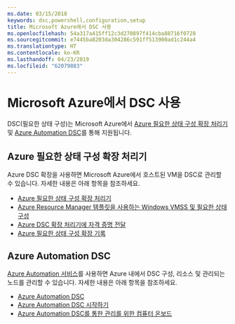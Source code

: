 ```yaml
---
ms.date: 03/15/2018
keywords: dsc,powershell,configuration,setup
title: Microsoft Azure에서 DSC 사용
ms.openlocfilehash: 54a317a415ff12c3d270897f414cba88716f0728
ms.sourcegitcommit: e7445ba8203da304286c591ff513900ad1c244a4
ms.translationtype: HT
ms.contentlocale: ko-KR
ms.lasthandoff: 04/23/2019
ms.locfileid: "62079883"
---
```

# <a name="using-dsc-on-microsoft-azure"></a>Microsoft Azure에서 DSC 사용

DSC(필요한 상태 구성)는 Microsoft Azure에서 [Azure 필요한 상태 구성 확장 처리기](/azure/virtual-machines/extensions/dsc-overview) 및 [Azure Automation DSC](/azure/automation/automation-dsc-overview)를 통해 지원됩니다.

## <a name="azure-desired-state-configuration-extension-handler"></a>Azure 필요한 상태 구성 확장 처리기

Azure DSC 확장을 사용하면 Microsoft Azure에서 호스트된 VM을 DSC로 관리할 수 있습니다.
자세한 내용은 아래 항목을 참조하세요.

- [Azure 필요한 상태 구성 확장 처리기](/azure/virtual-machines/extensions/dsc-overview)
- [Azure Resource Manager 템플릿을 사용하는 Windows VMSS 및 필요한 상태 구성](/azure/virtual-machines/extensions/dsc-template)
- [Azure DSC 확장 처리기에 자격 증명 전달](/azure/virtual-machines/extensions/dsc-credentials)
- [Azure 필요한 상태 구성 확장 기록](azureDscexthistory.md)

## <a name="azure-automation-dsc"></a>Azure Automation DSC

[Azure Automation 서비스](https://azure.microsoft.com/en-us/services/automation/)를 사용하면 Azure 내에서 DSC 구성, 리소스 및 관리되는 노드를 관리할 수 있습니다. 자세한 내용은 아래 항목을 참조하세요.

- [Azure Automation DSC](/azure/automation/automation-dsc-overview)
- [Azure Automation DSC 시작하기](/azure/automation/automation-dsc-getting-started)
- [Azure Automation DSC를 통한 관리를 위한 컴퓨터 온보드](/azure/automation/automation-dsc-onboarding)